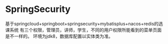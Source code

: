 # SpringSecurity
基于springcloud+springboot+springsecurity+mybatisplus+nacos+redis的选课系统
有三个权限，管理员，讲师，学生，不同的用户权限所能看到的菜单页面是不一样的。
环境为jdk8，数据库配置以实体类为准。

